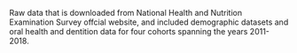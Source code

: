 Raw data that is downloaded from National Health and Nutrition Examination Survey offcial website, and included demographic datasets and oral health and dentition data for four cohorts spanning the years 2011-2018.
